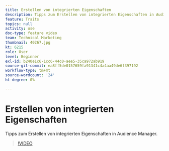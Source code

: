 ```yaml
---
title: Erstellen von integrierten Eigenschaften
description: Tipps zum Erstellen von integrierten Eigenschaften in Audience Manager.
feature: Traits
topics: null
activity: use
doc-type: feature video
team: Technical Marketing
thumbnail: 40267.jpg
kt: 6215
role: User
level: Beginner
exl-id: b240e1c6-1cc6-44c0-aee5-35ca972ab919
source-git-commit: ea8ff5de0157659fa91341c4a4aa49de6f397192
workflow-type: tm+mt
source-wordcount: '24'
ht-degree: 0%

---
```


# Erstellen von integrierten Eigenschaften

Tipps zum Erstellen von integrierten Eigenschaften in Audience Manager.

>[!VIDEO](https://video.tv.adobe.com/v/328518/?quality=12&learn=on&captions=ger)
